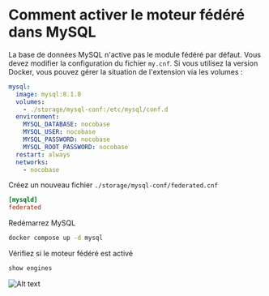 # Comment activer le moteur fédéré dans MySQL

La base de données MySQL n'active pas le module fédéré par défaut. Vous devez modifier la configuration du fichier `my.cnf`. Si vous utilisez la version Docker, vous pouvez gérer la situation de l'extension via les volumes :

```yml
mysql:
  image: mysql:8.1.0
  volumes:
    - ./storage/mysql-conf:/etc/mysql/conf.d
  environment:
    MYSQL_DATABASE: nocobase
    MYSQL_USER: nocobase
    MYSQL_PASSWORD: nocobase
    MYSQL_ROOT_PASSWORD: nocobase
  restart: always
  networks:
    - nocobase
```

Créez un nouveau fichier `./storage/mysql-conf/federated.cnf`

```conf
[mysqld]
federated
```

Redémarrez MySQL

```bash
docker compose up -d mysql
```

Vérifiez si le moteur fédéré est activé

```sql
show engines
```

![Alt text](https://static-docs.nocobase.com/ac5d97cf902ad164e141633a41a23e46.png)
